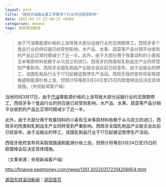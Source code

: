 ```yaml
---
layout: post
title: "西班牙运输业罢工导致多个行业供应链受影响"
date: 2022-03-17 22:48:25 +0800
categories: emnews
tags: 东财滚动新闻
---
```

> 由于汽油等能源价格的上涨导致大部分运输行业的无限期停工，西班牙多个食品行业的供应链已经受到影响，水产品、水果、蔬菜等产品分销平台收到的产品比正常时期减少了近一半。此外，由于大部分用于牲畜饲料的小麦和玉米等原材料依赖于从乌克兰的进口，西班牙的肉类和乳制品生产业同样受到严重影响。西班牙全国乳制品产业联合会此前已经宣布，由于运输业的停工，该国乳制品行业于17日起被迫暂停生产活动。西班牙政府宣布将采取措施遏制能源价格上涨，但预计将等到3月24日至25日的欧盟峰会后决定具体措施。（央视新闻客户端）

<p>当地时间3月17日，由于<span id="Info.3307"><a href="http://data.eastmoney.com/cjsj/oil_default.html" class="infokey">汽油</a></span>等能源价格的上涨导致大部分运输行业的无限期停工，西班牙多个食品行业的供应链已经受到影响，水产品、水果、蔬菜等产品分销平台收到的产品比正常时期减少了近一半。</p><p>此外，由于大部分用于牲畜饲料的小麦和玉米等原材料依赖于从乌克兰的进口，西班牙的肉类和乳制品生产业同样受到严重影响。西班牙全国乳制品产业联合会此前已经宣布，由于运输业的停工，该国乳制品行业于17日起被迫暂停生产活动。</p><p>西班牙政府宣布将采取措施遏制能源价格上涨，但预计将等到3月24日至25日的欧盟峰会后决定具体措施。</p><p class="em_media">（文章来源：央视新闻客户端）</p>

<http://finance.eastmoney.com/news/1351,202203172314256654.html>

[返回东财滚动新闻](//finews.withounder.com/emnews/)｜[返回首页](//finews.withounder.com/)